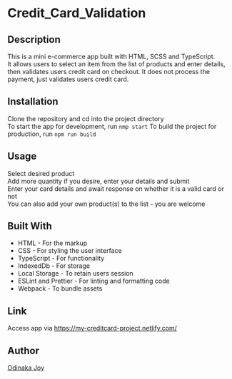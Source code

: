 # Credit_Card_Validation

## Description
This is a mini e-commerce app built with HTML, SCSS and TypeScript.  
It allows users to select an item from the list of products and enter details, then validates users credit card on checkout. It does not process the payment, just validates users credit card.

## Installation
Clone the repository and cd into the project directory  
To start the app for development, run `nmp start`
To build the project for production, run `npm run build` 

## Usage
Select desired product  
Add more quantity if you desire, enter your details and submit  
Enter your card details and await response on whether it is a valid card or not  
You can also add your own product(s) to the list - you are welcome  

## Built With
* HTML - For the markup
* CSS - For styling the user interface
* TypeScript - For functionality
* IndexedDb - For storage
* Local Storage - To retain users session
* ESLint and Prettier - For linting and formatting code
* Webpack - To bundle assets

## Link
Access app via https://my-creditcard-project.netlify.com/

## Author
[Odinaka Joy](https://odinakajoy.com)
